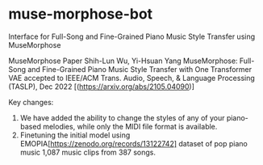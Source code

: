 # muse-morphose-bot
Interface for Full-Song and Fine-Grained Piano Music Style Transfer using MuseMorphose

MuseMorphose Paper
Shih-Lun Wu, Yi-Hsuan Yang
MuseMorphose: Full-Song and Fine-Grained Piano Music Style Transfer with One Transformer VAE
accepted to IEEE/ACM Trans. Audio, Speech, & Language Processing (TASLP), Dec 2022
[(https://arxiv.org/abs/2105.04090)]

Key changes:
1. We have added the ability to change the styles of any of your piano-based melodies, while only the MIDI file format is available.
2. Finetuning the initial model using EMOPIA[https://zenodo.org/records/13122742] dataset of pop piano music 1,087 music clips from 387 songs.
